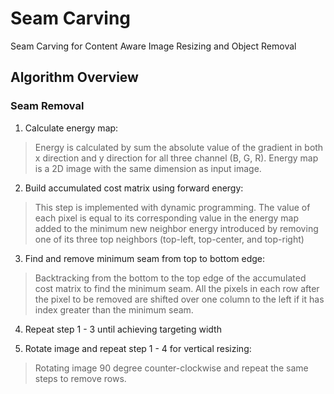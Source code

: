 # Seam Carving
Seam Carving for Content Aware Image Resizing and Object Removal


## Algorithm Overview
### Seam Removal
1. Calculate energy map: 
>Energy is calculated by sum the absolute value of the gradient in both x direction and y direction for all three channel (B, G, R). Energy map is a 2D image with the same dimension as input image.

2. Build accumulated cost matrix using forward energy: 
>This step is implemented with dynamic programming. The value of each pixel is equal to its corresponding value in the energy map added to the minimum new neighbor energy introduced by removing one of its three top neighbors (top-left, top-center, and top-right)

3. Find and remove minimum seam from top to bottom edge: 
>Backtracking from the bottom to the top edge of the accumulated cost matrix to find the minimum seam. All the pixels in each row after the pixel to be removed are shifted over one column to the left if it has index greater than the minimum seam.

4. Repeat step 1 - 3 until achieving targeting width 

5. Rotate image and repeat step 1 - 4 for vertical resizing: 
>Rotating image 90 degree counter-clockwise and repeat the same steps to remove rows.
